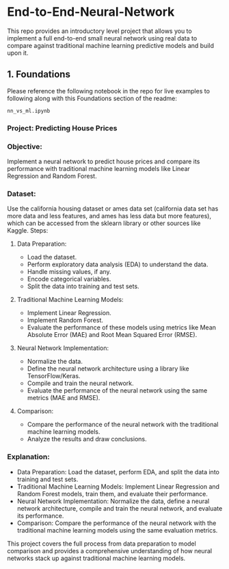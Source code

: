 # End-to-End-Neural-Network
This repo provides an introductory level project that allows you to implement a full end-to-end small neural network using real data to compare against traditional machine learning predictive models and build upon it.

## 1. Foundations

Please reference the following notebook in the repo for live examples to following along with this Foundations section of the readme:

```
nn_vs_ml.ipynb
```

### Project: Predicting House Prices
### Objective:
Implement a neural network to predict house prices and compare its performance with traditional machine learning models like Linear Regression and Random Forest.

### Dataset:
Use the california housing dataset or ames data set (california data set has more data and less features, and ames has less data but more features), which can be accessed from the sklearn library or other sources like Kaggle.
Steps:
1. Data Preparation:

    - Load the dataset.
    - Perform exploratory data analysis (EDA) to understand the data.
    - Handle missing values, if any.
    - Encode categorical variables.
    - Split the data into training and test sets.

2. Traditional Machine Learning Models:
  
    - Implement Linear Regression.
    - Implement Random Forest.
    - Evaluate the performance of these models using metrics like Mean Absolute Error (MAE) and Root Mean Squared Error (RMSE).

3. Neural Network Implementation:
  
    - Normalize the data.
    - Define the neural network architecture using a library like TensorFlow/Keras.
    - Compile and train the neural network.
    - Evaluate the performance of the neural network using the same metrics (MAE and RMSE).

4. Comparison:
  
    - Compare the performance of the neural network with the traditional machine learning models.
    - Analyze the results and draw conclusions.

### Explanation:
  - Data Preparation: Load the dataset, perform EDA, and split the data into training and test sets.
  - Traditional Machine Learning Models: Implement Linear Regression and Random Forest models, train them, and evaluate their performance.
  - Neural Network Implementation: Normalize the data, define a neural network architecture, compile and train the neural network, and evaluate its performance.
  - Comparison: Compare the performance of the neural network with the traditional machine learning models using the same evaluation metrics.

This project covers the full process from data preparation to model comparison and provides a comprehensive understanding of how neural networks stack up against traditional machine learning models.
